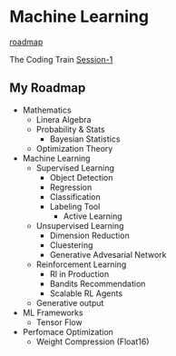 # Machine Learning

[roadmap](https://www.kaggle.com/getting-started/174107)

The Coding Train
[Session-1](https://www.youtube.com/playlist?list=PLRqwX-V7Uu6bePNiZLnglXUp2LXIjlCdb)

## My Roadmap
- Mathematics
  - Linera Algebra
  - Probability & Stats
    - Bayesian Statistics
  - Optimization Theory
- Machine Learning
  - Supervised Learning
    - Object Detection
    - Regression
    - Classification
    - Labeling Tool
      - Active Learning
  - Unsupervised Learning
    - Dimension Reduction
    - Cluestering
    - Generative Advesarial Network
  - Reinforcement Learning
    - Rl in Production
    - Bandits Recommendation
    - Scalable RL Agents
  - Generative output
- ML Frameworks
  - Tensor Flow
- Perfomace Optimization 
  - Weight Compression (Float16)
